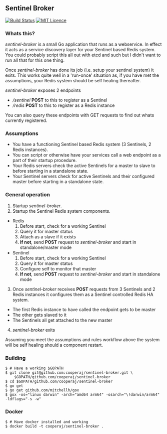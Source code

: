Sentinel Broker
--

[![Build Status](https://travis-ci.org/cooperaj/sentinel-broker.svg?branch=master)](https://travis-ci.org/cooperaj/sentinel-broker) [![MIT Licence](https://badges.frapsoft.com/os/mit/mit.svg?v=103)](https://opensource.org/licenses/mit-license.php)

### Whats this?
*sentinel-broker* is a small Go application that runs as a webservice. In effect it acts as a service discovery layer for your Sentinel based Redis system. You could probably script this all out with etcd and such but I didn't want to run all that for this one thing.

Once *sentinel-broker* has done its job (i.e. setup your sentinel system) it exits. This works quite well in a 'run-once' situation as, if you have met the assumptions, your Redis system should be self healing thereafter.

*sentinel-broker* exposes 2 endpoints
 * _/sentinel_ **POST** to this to register as a Sentinel
 * _/redis_ **POST** to this to register as a Redis instance

You can also query these endpoints with GET requests to find out whats currently registered.

### Assumptions
 * You have a functioning Sentinel based Redis system (3 Sentinels, 2 Redis instances).
 * You can script or otherwise have your services call a web endpoint as a part of their startup procedure.
 * Your Redis servers check the active Sentinels for a master to slave to before starting in a standalone state.
 * Your Sentinel servers check for active Sentinels and their configured master before starting in a standalone state.

### General operation

 1. Startup *sentinel-broker*.
 2. Startup the Sentinel Redis system components.
   * Redis
     1. Before start, check for a working Sentinel
     1. Query it for master status
     1. Attach as a slave if it exists
     1. **If not**, send **POST** request to *sentinel-broker* and start in standalone/master mode
   * Sentinel
     1. Before start, check for a working Sentinel
     1. Query it for master status
     1. Configure self to monitor that master
     1. **If not**, send **POST** request to *sentinel-broker* and start in standalone mode
 3. Once *sentinel-broker* receives **POST** requests from 3 Sentinels and 2 Redis instances it configures them as a Sentinel controlled Redis HA system.
   * The first Redis instance to have called the endpoint gets to be master
   * The other gets slaved to it
   * The Sentinels all get attached to the new master
 4. *sentinel-broker* exits

 Assuming you meet the assumptions and rules workflow above the system will be self healing should a component restart.

### Building
```shell
$ # Have a working $GOPATH
$ git clone git@github.com:cooperaj/sentinel-broker.git \
    $GOPATH/github.com/cooperaj/sentinel-broker
$ cd $GOPATH/github.com/cooperaj/sentinel-broker
$ go get
$ go get github.com/mitchellh/gox
$ gox -os="linux darwin" -arch="amd64 arm64" -osarch="\!darwin/arm64" -ldflags="-s -w"
```

### Docker
```shell
$ # Have docker installed and working
$ docker build -t cooperaj/sentinel-broker .
```
